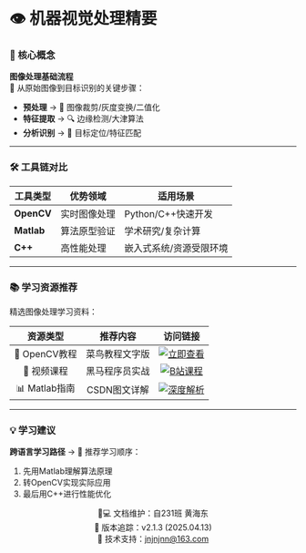 # 👁️ 机器视觉处理精要

### 🌟 核心概念
**图像处理基础流程**  
📸 从原始图像到目标识别的关键步骤：

- **预处理** → 🧹 图像裁剪/灰度变换/二值化
- **特征提取** → 🔍 边缘检测/大津算法
- **分析识别** → 🎯 目标定位/特征匹配

---

### 🛠️ 工具链对比
| 工具类型 | 优势领域          | 适用场景               |
|---------|-------------------|------------------------|
| **OpenCV** | 实时图像处理      | Python/C++快速开发     |
| **Matlab** | 算法原型验证      | 学术研究/复杂计算      |
| **C++**    | 高性能处理        | 嵌入式系统/资源受限环境 |

---

### 📚 学习资源推荐
精选图像处理学习资料：

资源类型 | 推荐内容 | 访问链接
:---:|:---:|:---:
📘 OpenCV教程 | 菜鸟教程文字版 | [![立即查看](https://img.shields.io/badge/菜鸟教程-32CD32?style=flat-square)](https://www.runoob.com/opencv/opencv-tutorial.html)
🎥 视频课程 | 黑马程序员实战 | [![B站课程](https://img.shields.io/badge/黑马课程-FF69B4?style=flat-square)](https://www.bilibili.com/video/BV1Fo4y1d7JL)
📊 Matlab指南 | CSDN图文详解 | [![深度解析](https://img.shields.io/badge/CSDN-FF9800?style=flat-square)](https://blog.csdn.net/qq_49030808/article/details/108690293)

---

### 💡 学习建议
**跨语言学习路径** → 🔄 推荐学习顺序：
1. 先用Matlab理解算法原理
2. 转OpenCV实现实际应用
3. 最后用C++进行性能优化

<p align="center">
👨💻 文档维护：自231班 黄海东<br/>
📅 版本追踪：v2.1.3 (2025.04.13)<br/>
📧 技术支持：<a href="mailto:jnjnjnn@163.com">jnjnjnn@163.com</a>
</p>